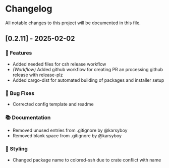 # Changelog

All notable changes to this project will be documented in this file.

## [0.2.11] - 2025-02-02

### 🚀 Features

- Added needed files for csh release workflow
- *(Workflow)* Added github workflow for creating PR an processing github release with release-plz
- Added cargo-dist for automated building of packages and installer setup

### 🐛 Bug Fixes

- Corrected config template and readme

### 📚 Documentation

- Removed unused entries from .gitignore by @karsyboy
- Removed blank space from .gitignore by @karsyboy

### 🎨 Styling

- Changed package  name to colored-ssh due to crate conflict with name

<!-- generated by git-cliff -->
